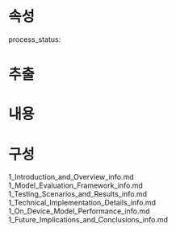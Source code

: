 # 속성
process_status:

# 추출


# 내용


# 구성
1_Introduction_and_Overview_info.md
1_Model_Evaluation_Framework_info.md
1_Testing_Scenarios_and_Results_info.md
1_Technical_Implementation_Details_info.md
1_On_Device_Model_Performance_info.md
1_Future_Implications_and_Conclusions_info.md
